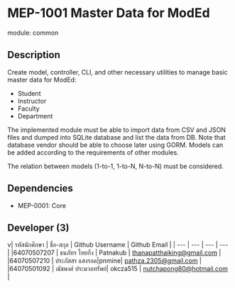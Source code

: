 # MEP-1001 Master Data for ModEd

module: common

## Description

Create model, controller, CLI, and other necessary utilities to manage basic master data
for ModEd:

- Student
- Instructor
- Faculty
- Department

The implemented module must be able to import data from CSV and JSON files and dumped
into SQLite database and list the data from DB. Note that database vendor should be able
to choose later using GORM. Models can be added according to the requirements of other
modules.

The relation between models (1-to-1, 1-to-N, N-to-N) must be considered.

## Dependencies
- MEP-0001: Core

## Developer (3)
v| รหัสนักศึกษา | ชื่อ-สกุล | Github Username | Github Email |
| --- | --- | --- | --- |
|64070507207 | ธนภัทร ไทยกิ่ง | Patnakub | thanapatthaiking@gmail.com |
|64070507210 | ประภัสสร แสงรอด|pnmine| pathza.2305@gmail.com |
|64070501092 | ณัชพงศ์ ประมวลทรัพย์| okcza515 | nutchapong80@hotmail.com |

